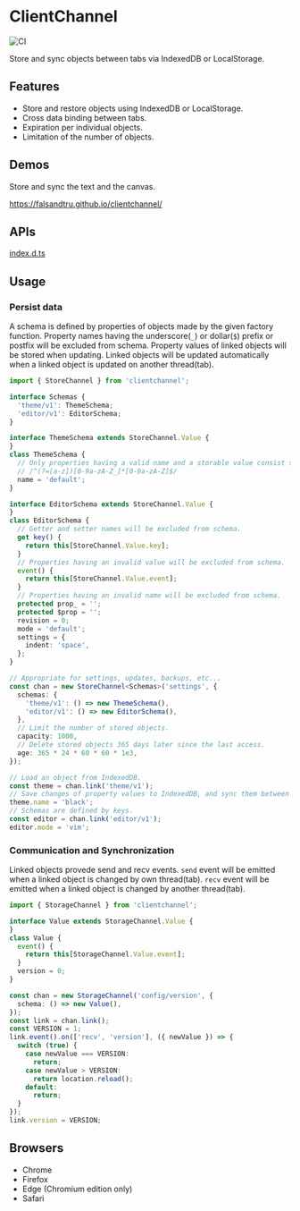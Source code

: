 # ClientChannel

![CI](https://github.com/falsandtru/clientChannel/workflows/CI/badge.svg)

Store and sync objects between tabs via IndexedDB or LocalStorage.

## Features

- Store and restore objects using IndexedDB or LocalStorage.
- Cross data binding between tabs.
- Expiration per individual objects.
- Limitation of the number of objects.

## Demos

Store and sync the text and the canvas.

https://falsandtru.github.io/clientchannel/

## APIs

[index.d.ts](index.d.ts)

## Usage

### Persist data

A schema is defined by properties of objects made by the given factory function.
Property names having the underscore(`_`) or dollar(`$`) prefix or postfix will be excluded from schema.
Property values of linked objects will be stored when updating.
Linked objects will be updated automatically when a linked object is updated on another thread(tab).

```ts
import { StoreChannel } from 'clientchannel';

interface Schemas {
  'theme/v1': ThemeSchema;
  'editor/v1': EditorSchema;
}

interface ThemeSchema extends StoreChannel.Value {
}
class ThemeSchema {
  // Only properties having a valid name and a storable value consist schema.
  // /^(?=[a-z])[0-9a-zA-Z_]*[0-9a-zA-Z]$/
  name = 'default';
}

interface EditorSchema extends StoreChannel.Value {
}
class EditorSchema {
  // Getter and setter names will be excluded from schema.
  get key() {
    return this[StoreChannel.Value.key];
  }
  // Properties having an invalid value will be excluded from schema.
  event() {
    return this[StoreChannel.Value.event];
  }
  // Properties having an invalid name will be excluded from schema.
  protected prop_ = '';
  protected $prop = '';
  revision = 0;
  mode = 'default';
  settings = {
    indent: 'space',
  };
}

// Appropriate for settings, updates, backups, etc...
const chan = new StoreChannel<Schemas>('settings', {
  schemas: {
    'theme/v1': () => new ThemeSchema(),
    'editor/v1': () => new EditorSchema(),
  },
  // Limit the number of stored objects.
  capacity: 1000,
  // Delete stored objects 365 days later since the last access.
  age: 365 * 24 * 60 * 60 * 1e3,
});

// Load an object from IndexedDB.
const theme = chan.link('theme/v1');
// Save changes of property values to IndexedDB, and sync them between all tabs.
theme.name = 'black';
// Schemas are defined by keys.
const editor = chan.link('editor/v1');
editor.mode = 'vim';
```

### Communication and Synchronization

Linked objects provede send and recv events.
`send` event will be emitted when a linked object is changed by own thread(tab).
`recv` event will be emitted when a linked object is changed by another thread(tab).

```ts
import { StorageChannel } from 'clientchannel';

interface Value extends StorageChannel.Value {
}
class Value {
  event() {
    return this[StorageChannel.Value.event];
  }
  version = 0;
}

const chan = new StorageChannel('config/version', {
  schema: () => new Value(),
});
const link = chan.link();
const VERSION = 1;
link.event().on(['recv', 'version'], ({ newValue }) => {
  switch (true) {
    case newValue === VERSION:
      return;
    case newValue > VERSION:
      return location.reload();
    default:
      return;
  }
});
link.version = VERSION;
```

## Browsers

- Chrome
- Firefox
- Edge (Chromium edition only)
- Safari

